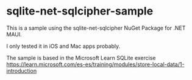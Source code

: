 # sqlite-net-sqlcipher-sample

This is a sample using the sqlite-net-sqlcipher NuGet Package for .NET MAUI. 

I only tested it in iOS and Mac apps probably. 

The sample is based in the Microsoft Learn SQLite exercise
https://learn.microsoft.com/es-es/training/modules/store-local-data/1-introduction

